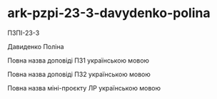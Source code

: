 # ark-pzpi-23-3-davydenko-polina
ПЗПІ-23-3

Давиденко Поліна

Повна назва доповіді ПЗ1 українською мовою

Повна назва доповіді ПЗ2 українською мовою

Повна назва міні-проєкту ЛР українською мовою
